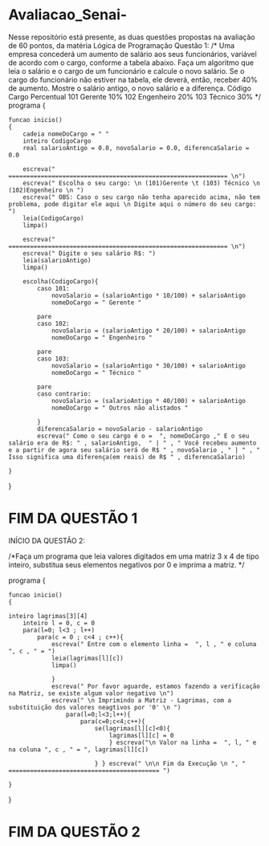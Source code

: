 # Avaliacao_Senai-

 Nesse repositório está presente, as duas questões propostas na avaliação de 60 pontos, da matéria Lógica de Programação
 Questão 1:
  	/*	Uma empresa concederá um aumento de salário aos seus funcionários, variável de acordo com o cargo, conforme a tabela abaixo.
			Faça um algoritmo que leia o salário e o cargo de um funcionário e calcule o novo salário. Se o cargo do funcionário não estiver na tabela, ele deverá, então, receber 40% de aumento. 
			Mostre o salário antigo, o novo salário e a diferença. 
			Código Cargo  Percentual
			 101   Gerente   10%
			 102  Engenheiro 20%
			 103  Técnico    30%    */
programa
{
	
	funcao inicio()
	{
		cadeia nomeDoCargo = " "
		inteiro CodigoCargo
		real salarioAntigo = 0.0, novoSalario = 0.0, diferencaSalario = 0.0

		escreva(" ============================================================= \n")
		escreva(" Escolha o seu cargo: \n (101)Gerente \t (103) Técnico \n (102)Engenheiro \n ")
		escreva(" OBS: Caso o seu cargo não tenha aparecido acima, não tem problema, pode digitar ele aqui \n Digite aqui o número do seu cargo: ")
		leia(CodigoCargo)
		limpa()

		escreva(" ============================================================= \n")
		escreva(" Digite o seu salário R$: ")
		leia(salarioAntigo)
		limpa()

		escolha(CodigoCargo){
			caso 101:
				novoSalario = (salarioAntigo * 10/100) + salarioAntigo
				nomeDoCargo = " Gerente "
				
			pare
			caso 102:
				novoSalario = (salarioAntigo * 20/100) + salarioAntigo
				nomeDoCargo = " Engenheiro "
				
			pare
			caso 103:
				novoSalario = (salarioAntigo * 30/100) + salarioAntigo
				nomeDoCargo = " Técnico "
				
			pare
			caso contrario:
				novoSalario = (salarioAntigo * 40/100) + salarioAntigo
				nomeDoCargo = " Outros não alistados "
				
			}
			diferencaSalario = novoSalario - salarioAntigo  
			escreva(" Como o seu cargo é o =  ", nomeDoCargo ," E o seu salário era de R$: " , salarioAntigo,  " | " , " Você recebeu aumento e a partir de agora seu salário será de R$ " , novoSalario , " | " , " Isso significa uma diferença(em reais) de R$ " , diferencaSalario)
		
	}
}

FIM DA QUESTÃO 1 
============================================

INÍCIO DA QUESTÃO 2:

/*Faça um programa que leia valores digitados em uma matriz 3 x 4 de tipo inteiro, 
	substitua seus elementos negativos por 0 e imprima a matriz. */


programa
{
	
	funcao inicio()
	{
		
    inteiro lagrimas[3][4] 
		inteiro l = 0, c = 0 
		para(l=0; l<3 ; l++) 
			para(c = 0 ; c<4 ; c++){ 
				escreva(" Entre com o elemento linha =  ", l , " e coluna  ", c , " = ") 
				leia(lagrimas[l][c]) 
				limpa() 
				
				} 
				escreva(" Por favor aguarde, estamos fazendo a verificação na Matriz, se existe algum valor negativo \n")
				escreva(" \n Imprimindo a Matriz - Lagrimas, com a substituição dos valores neagtivos por '0' \n ")
					para(l=0;l<3;l++){
						para(c=0;c<4;c++){
							se(lagrimas[l][c]<0){
								lagrimas[l][c] = 0
								} escreva("\n Valor na linha =  ", l, " e na coluna ", c , " = ", lagrimas[l][c])	
						             
							} } escreva(" \n\n Fim da Execução \n ", " ========================================== ")
					
	} 		
}

FIM DA QUESTÃO 2
==============================================
